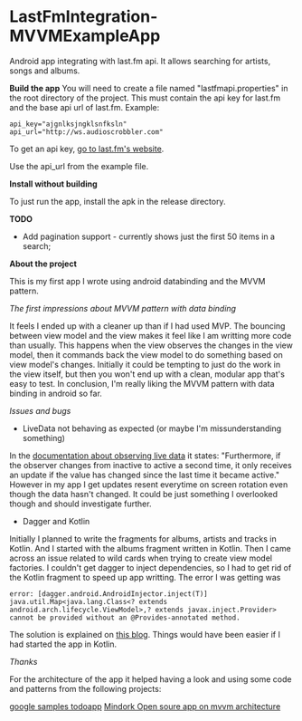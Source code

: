 # LastFmIntegration-MVVMExampleApp
Android app integrating with last.fm api. It allows searching for artists, songs and albums.

**Build the app**
You will need to create a file named "lastfmapi.properties" in the root directory of the project.
This must contain the api key for last.fm and the base api url of last.fm. Example:

```
api_key="ajgnlksjngklsnfksln"
api_url="http://ws.audioscrobbler.com"
```

To get an api key, [go to last.fm's website](https://www.last.fm/api/account/create).

Use the api_url from the example file.

**Install without building**

To just run the app, install the apk in the release directory.

**TODO**
  - Add pagination support - currently shows just the first 50 items in a search;

**About the project**

This is my first app I wrote using android databinding and the MVVM pattern. 

_The first impressions about MVVM pattern with data binding_

It feels I ended up with a cleaner up than if I had used MVP. The bouncing between view model and the view  makes it feel like I am writting more code than usually. This happens when the view observes the changes in the view model, then it commands back the view model to do something based on view model's changes. Initially it could be tempting to just do the work in the view itself, but then you won't end up with a clean, modular app that's easy to test. In conclusion, I'm really liking the MVVM pattern with data binding in android so far.

_Issues and bugs_

  - LiveData not behaving as expected (or maybe I'm missunderstanding something)
  
  In the [documentation about observing live data](https://developer.android.com/topic/libraries/architecture/livedata.html#observe_livedata_objects) it states: "Furthermore, if the observer changes from inactive to active a second time, it only receives an update if the value has changed since the last time it became active." However in my app I get updates resent everytime on screen rotation even though the data hasn't changed. It could be just something I overlooked though and should investigate further. 

  - Dagger and Kotlin
  
  Initially I planned to write the fragments for albums, artists and tracks in Kotlin. And I started with the albums fragment written in Kotlin. Then I came across an issue related to wild cards when trying to create view model factories. I couldn't get dagger to inject dependencies, so I had to get rid of the Kotlin fragment to speed up app writting. 
  The error I was getting was
  ```
  error: [dagger.android.AndroidInjector.inject(T)] java.util.Map<java.lang.Class<? extends android.arch.lifecycle.ViewModel>,? extends javax.inject.Provider> cannot be provided without an @Provides-annotated method.
  ```
  The solution is explained on [this blog](https://brightinventions.pl/blog/injectable-android-viewmodels/). Things would have been easier if I had started the app in Kotlin.
  
_Thanks_

For the architecture of the app it helped having a look and using some code and patterns from the following projects:

[google samples todoapp](https://github.com/googlesamples/android-architecture/tree/dev-todo-mvvm-live/todoapp/app/src/main/java/com/example/android/architecture/blueprints/todoapp)
[Mindork Open soure app on mvvm architecture](https://github.com/MindorksOpenSource/android-mvvm-architecture)
  

